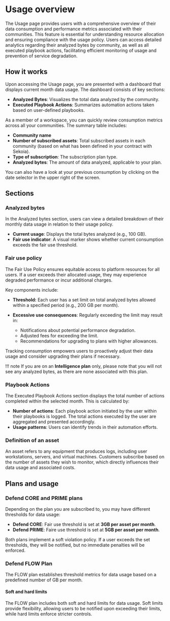 # Usage overview

The Usage page provides users with a comprehensive overview of their data consumption and performance metrics associated with their communities. This feature is essential for understanding resource allocation and ensuring compliance with the usage policy. Users can access detailed analytics regarding their analyzed bytes by community, as well as all executed playbook actions, facilitating efficient monitoring of usage and prevention of service degradation.

## How it works

Upon accessing the Usage page, you are presented with a dashboard that displays current month data usage. The dashboard consists of key sections:

- **Analyzed Bytes**: Visualizes the total data analyzed by the community.
- **Executed Playbook Actions**: Summarizes automation actions taken based on user-defined playbooks. 

As a member of a workspace, you can quickly review consumption metrics across all your communities. The summary table includes:

- **Community name**
- **Number of subscribed assets**: Total subscribed assets in each community (based on what has been defined in your contract with Sekoia). 
- **Type of subscription**: The subscription plan type.
- **Analyzed bytes**: The amount of data analyzed, applicable to your plan.

You can also have a look at your previous consumption by clicking on the date selector in the upper right of the screen. 

## Sections

### Analyzed bytes

In the Analyzed bytes section, users can view a detailed breakdown of their monthly data usage in relation to their usage policy.

- **Current usage**: Displays the total bytes analyzed (e.g., 100 GB).
- **Fair use indicator**: A visual marker shows whether current consumption exceeds the fair use threshold.

### Fair use policy

The Fair Use Policy ensures equitable access to platform resources for all users. If a user exceeds their allocated usage, they may experience degraded performance or incur additional charges. 

Key components include:

- **Threshold:** Each user has a set limit on total analyzed bytes allowed within a specified period (e.g., 200 GB per month).
- **Excessive use consequences**: Regularly exceeding the limit may result in:
  
  - Notifications about potential performance degradation.
  - Adjusted fees for exceeding the limit.
  - Recommendations for upgrading to plans with higher allowances.

Tracking consumption empowers users to proactively adjust their data usage and consider upgrading their plans if necessary.

!!! note
    If you are on an **Intelligence plan** only, please note that you will not see any analyzed bytes, as there are none associated with this plan.

### Playbook Actions

The Executed Playbook Actions section displays the total number of actions completed within the selected month. This is calculated by:

- **Number of actions**: Each playbook action initiated by the user within their playbooks is logged. The total actions executed by the user are aggregated and presented accordingly.
- **Usage patterns**: Users can identify trends in their automation efforts. 

### Definition of an asset

An asset refers to any equipment that produces logs, including user workstations, servers, and virtual machines. Customers subscribe based on the number of assets they wish to monitor, which directly influences their data usage and associated costs.

## Plans and usage

### Defend CORE and PRIME plans

Depending on the plan you are subscribed to, you may have different thresholds for data usage:

- **Defend CORE**: Fair use threshold is set at **3GB per asset per month**.
- **Defend PRIME**: Faire use threshold is set at **5GB per asset per month**.

Both plans implement a soft violation policy. If a user exceeds the set thresholds, they will be notified, but no immediate penalties will be enforced.

### Defend FLOW Plan

The FLOW plan establishes threshold metrics for data usage based on a predefined number of GB per month. 

#### Soft and hard limits
The FLOW plan includes both soft and hard limits for data usage. Soft limits provide flexibility, allowing users to be notified upon exceeding their limits, while hard limits enforce stricter controls.
